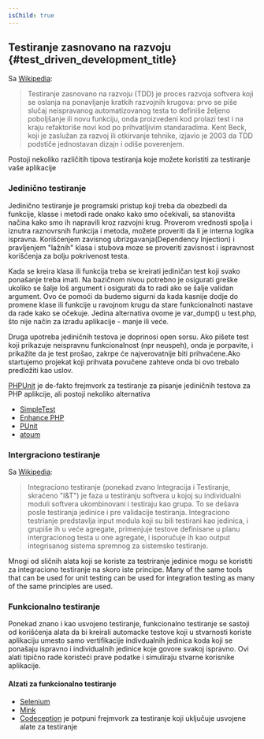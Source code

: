 ```yaml
---
isChild: true
---
```


## Testiranje zasnovano na razvoju {#test_driven_development_title}

Sa [Wikipedia](http://en.wikipedia.org/wiki/Test-driven_development):

> Testiranje zasnovano na razvoju (TDD) je proces razvoja softvera koji se oslanja na ponavljanje kratkih razvojnih krugova: prvo se piše slučaj neispravanog automatizovanog testa to definiše željeno poboljšanje ili novu funkciju, onda proizvedeni kod prolazi test i na kraju refaktoriše novi kod po prihvatljivim standaradima. Kent Beck, koji je zaslužan za razvoj ili otkirvanje tehnike, izjavio je 2003  da TDD podstiče jednostavan dizajn i odiše poverenjem.

Postoji nekoliko različitih tipova testiranja koje možete koristiti za testiranje vaše aplikacije

### Jedinično testiranje

Jedinično testiranje je programski pristup koji treba da obezbedi da funkcije, klasse i metodi rade
onako kako smo očekivali, sa stanovišta načina kako smo ih napravili kroz razvojni krug. Proverom vrednosti
spolja i iznutra raznovrsnih funkcija i metoda, možete proveriti da li je interna logika ispravna.
Korišćenjem zavisnog ubrizgavanja(Dependency Injection) i pravljenjem "lažnih" klasa i stubova moze se proveriti zavisnost i ispravnost korišćenja za bolju pokrivenost testa.

Kada se kreira klasa ili funkcija treba se kreirati jediničan test koji svako ponašanje treba imati. Na bazičnom nivou potrebno je 
osigurati greške ukoliko se šalje loš argument i osigurati da to radi ako se šalje validan argument.
Ovo će pomoći da budemo sigurni da kada kasnije dodje do promene klase ili funkcije u ravojnom krugu
da stare funkcionalnoti nastave da rade kako se očekuje. Jedina alternativa ovome je 
var_dump() u test.php, što nije način za izradu aplikacije - manje ili veće.

Druga upotreba jediničnih testova je doprinosi open sorsu. Ako pišete test koji prikazuje neispravnu
funkcionalnost (npr neuspeh), onda je porpavite, i prikažite da je test prošao, zakrpe će najverovatnije biti prihvaćene.Ako
startujemo projekat koji prihvata povučene zahteve onda bi ovo trebalo predložiti kao uslov. 

[PHPUnit](http://phpunit.de) je de-fakto frejmvork za testiranje za pisanje jediničnih testova za PHP
aplikcije, ali postoji nekoliko alternativa
								
* [SimpleTest](http://simpletest.org)
* [Enhance PHP](http://www.enhance-php.com/)
* [PUnit](http://punit.smf.me.uk/)
* [atoum](https://github.com/atoum/atoum)

### Intergraciono testiranje

Sa [Wikipedia](http://en.wikipedia.org/wiki/Integration_testing):

> Integraciono testiranje (ponekad zvano Integracija i Testiranje, skraćeno "I&T") je faza u testiranju softvera u kojoj su individualni moduli softvera ukombinovani i testiraju kao grupa. To se dešava posle testiranja jedinice i pre validacije testiranja. Integraciono testrianje predstavlja input modula koji su bili testirani kao jedinica, i grupiše ih u veće agregate, primenjuje testove definisane u planu intergracionog testa u one agregate, i isporučuje ih kao output integrisanog sistema spremnog za sistemsko testiranje.

Mnogi od sličnih alata koji se koriste za testriranje jedinice mogu se koristiti za integraciono testiranje na skoro 
iste principe.
Many of the same tools that can be used for unit testing can be used for integration testing as many
of the same principles are used.

### Funkcionalno testiranje

Ponekad znano i kao usvojeno testiranje, funkcionalno testiranje se sastoji od korišćenja alata da bi kreirali 
automacke testove koji u stvarnosti koriste aplikaciju umesto samo vertifikacije indivdualnih jedinica koda koji se
ponašaju ispravno i individualnih jedinice koje govore svakoj ispravno. Ovi alati tipično rade koristeći prave podatke
i simuliraju stvarne korisnike aplikacije.

#### Alzati za funkcionalno testiranje

* [Selenium](http://seleniumhq.com)
* [Mink](http://mink.behat.org)
* [Codeception](http://codeception.com) je potpuni frejmvork za testiranje koji uključuje usvojene alate za testiranje
